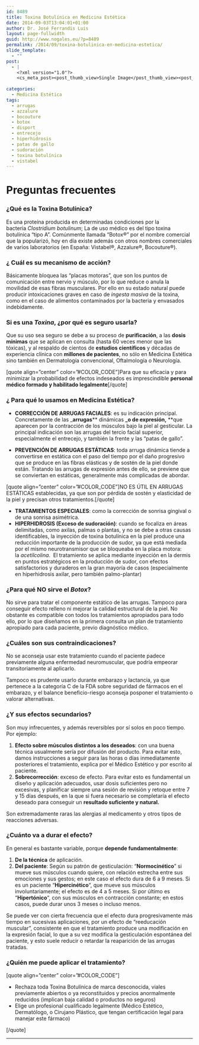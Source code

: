 ```yaml
---
id: 8489
title: Toxina Botulínica en Medicina Estética
date: 2014-09-03T13:04:01+01:00
author: Dr. José Ferrandis Luis
layout: page-fullwidth
guid: http://www.nogales.eu/?p=8489
permalink: /2014/09/toxina-botulinica-en-medicina-estetica/
slide_template:
  - ""
post:
  - |
    <?xml version="1.0"?>
    <cs_meta_post><post_thumb_view>Single Image</post_thumb_view><post_featured_image_as_thumbnail></post_featured_image_as_thumbnail><post_thumb_audio></post_thumb_audio><post_thumb_video></post_thumb_video><post_thumb_slider></post_thumb_slider><post_thumb_slider_type></post_thumb_slider_type><inside_post_thumb_view>Single Image</inside_post_thumb_view><inside_post_featured_image_as_thumbnail></inside_post_featured_image_as_thumbnail><inside_post_thumb_audio></inside_post_thumb_audio><inside_post_thumb_video></inside_post_thumb_video><inside_post_thumb_slider></inside_post_thumb_slider><inside_post_thumb_slider_type></inside_post_thumb_slider_type><post_social_sharing>on</post_social_sharing><post_author_info_show>on</post_author_info_show><post_tags_show>on</post_tags_show><post_attachment_show>on</post_attachment_show><page_title></page_title><page_sub_title></page_sub_title><page_subheader_color></page_subheader_color><page_subheader_font_color></page_subheader_font_color><header_banner_style>default_header</header_banner_style><header_banner_image></header_banner_image><header_banner_flex_slider>blog</header_banner_flex_slider><custom_slider_id></custom_slider_id><sidebar_layout><cs_layout></cs_layout></sidebar_layout></cs_meta_post>
    
categories:
  - Medicina Estética
tags:
  - arrugas
  - azzalure
  - bocouture
  - botox
  - disport
  - entrecejo
  - hiperhidrosis
  - patas de gallo
  - sudoración
  - toxina botulínica
  - vistabel
---
```

# Preguntas frecuentes

### ¿Qué es la Toxina Botulínica?

Es una proteína producida en determinadas condiciones por la bacteria _Clostridium botulinum_; La de uso médico es del tipo toxina botulínica &#8220;tipo A&#8221;. Comúnmente llamada &#8220;Botox®&#8221; por el nombre comercial que la popularizó, hoy en día existe además con otros nombres comerciales de varios laboratorios (en España: Vistabel®, Azzalure®, Bocouture®).

### ¿ Cuál es su mecanismo de acción?

Básicamente bloquea las &#8220;placas motoras&#8221;, que son los puntos de comunicación entre nervio y músculo, por lo que reduce o anula la movilidad de esas fibras musculares. Por ello en su estado natural puede producir intoxicaciones graves en caso de _ingesta masiva_ de la toxina, como en el caso de alimentos contaminados por la bacteria y envasados indebidamente.

### Si es una _Toxina_, ¿por qué es seguro usarla?

Que su uso sea seguro se debe a su proceso de **purificación**, a las **dosis mínimas** que se aplican en consulta (hasta 60 veces menor que las tóxicas), y al respaldo de cientos de **estudios científicos** y décadas de experiencia clínica con **millones de pacientes**, no sólo en Medicina Estética sino también en Dermatología convencional, Oftalmología o Neurología.

[quote align=&#8221;center&#8221; color=&#8221;#COLOR_CODE&#8221;]Para que su eficacia y para minimizar la probabilidad de efectos indeseados es imprescindible **personal médico formado y habilitado legalmente**[/quote]

### ¿ Para qué lo usamos en Medicina Estética?

  * **CORRECCIÓN DE ARRUGAS FACIALES**: es su indicación principal. Concretamente de las _**arrugas**** dinámicas **_o de expresión,** **que aparecen por la contracción de los músculos bajo la piel al gesticular. La principal indicación son las arrugas del tercio facial superior, especialmente el entrecejo, y también la frente y las &#8220;patas de gallo&#8221;.

  * **PREVENCIÓN DE ARRUGAS ESTÁTICAS**: toda arruga dinámica tiende a convertirse en estática con el paso del tiempo por el daño progresivo que se produce en las fibras elásticas y de sostén de la piel donde están. Tratando las arrugas de expresión antes de ello, se previene que se conviertan en estáticas, generalmente más complicadas de abordar.

[quote align=&#8221;center&#8221; color=&#8221;#COLOR_CODE&#8221;]NO ES ÚTIL EN ARRUGAS ESTÁTICAS establecidas, ya que son por pérdida de sostén y elasticidad de la piel y precisan otros tratamientos.[/quote]

  * **TRATAMIENTOS ESPECIALES**: como la corrección de sonrisa gingival o de una sonrisa asimétrica.
  * **HIPERHIDROSIS (Exceso de sudoración)**: cuando se focaliza en áreas delimitadas, como axilas, palmas o plantas, y no se debe a otras causas identificables, la inyección de toxina botulínica en la piel produce una reducción importante de la producción de sudor, ya que está mediada por el mismo neurotransmisor que se bloqueaba en la placa motora: la _acetilcolina_.  El tratamiento se aplica mediante inyección en la dermis en puntos estratégicos en la producción de sudor, con efectos satisfactorios y duraderos en la gran mayoría de casos (especialmente en hiperhidrosis axilar, pero también palmo-plantar)

### ¿Para qué NO sirve el _Botox_?

No sirve para tratar el componente estático de las arrugas. Tampoco para conseguir efecto relleno ni mejorar la calidad estructural de la piel. No obstante es compatible con todos los tratamientos apropiados para todo ello, por lo que diseñamos en la primera consulta un plan de tratamiento apropiado para cada paciente, previo diagnóstico médico.

### ¿Cuáles son sus contraindicaciones?

No se aconseja usar este tratamiento cuando el paciente padece previamente alguna enfermedad neuromuscular, que podría empeorar transitoriamente al aplicarlo.

Tampoco es prudente usarlo durante embarazo y lactancia, ya que pertenece a la categoría C de la FDA sobre seguridad de fármacos en el embarazo, y el balance beneficio-riesgo aconseja posponer el tratamiento o valorar alternativas.

### ¿Y sus efectos secundarios?

Son muy infrecuentes, y además reversibles por sí solos en poco tiempo. Por ejemplo:

  1. **Efecto sobre músculos distintos a los deseados**: con una buena técnica usualmente sería por difusión del producto. Para evitar esto, damos instrucciones a seguir para las horas o días inmediatamente posteriores el tratamiento, explica por el Médico Estético y por escrito al paciente.
  2. **Sobrecorrección**: exceso de efecto. Para evitar esto es fundamental un diseño y aplicación adecuados, usar dosis suficientes pero no excesivas, y planificar siempre una sesión de revisión y retoque entre 7 y 15 días después, en la que si fuera necesario se completaría el efecto deseado para conseguir un **resultado suficiente y natural.**

Son extremadamente raras las alergias al medicamento y otros tipos de reacciones adversas.

### ¿Cuánto va a durar el efecto?

En general es bastante variable, porque **depende fundamentalmente**:

  1. **De la técnica** de aplicación.
  2. **Del paciente**: Según su patrón de gesticulación: &#8220;**Normocinético**&#8221; si mueve sus músculos cuando quiere, con relación estrecha entre sus emociones y sus gestos; en este caso el efecto dura de 6 a 9 meses. Si es un paciente &#8220;**Hipercinético**&#8220;, que mueve sus músculos involuntariamente; el efecto es de 4 a 5 meses. Si por último es &#8220;**Hipertónico**&#8220;, con sus músculos en contracción constante; en estos casos, puede durar unos 3 meses o incluso menos.

Se puede ver con cierta frecuencia que el efecto dura progresivamente más tiempo en sucesivas aplicaciones, por un efecto de &#8220;reeducación muscular&#8221;, consistente en que el tratamiento produce una modificación en la expresión facial, lo que a su vez modifica la gesticulación espontánea del paciente, y esto suele reducir o retardar la reaparición de las arrugas tratadas.

### ¿Quién me puede aplicar el tratamiento?

[quote align=&#8221;center&#8221; color=&#8221;#COLOR_CODE&#8221;]

  * Rechaza toda Toxina Botulínica de marca desconocida, viales previamente abiertos o ya reconstituidos y precios anormalmente reducidos (implican baja calidad o productos no seguros)
  * Elige un profesional cualificado legalmente (Médico Estético, Dermatólogo, o Cirujano Plástico, que tengan certificación legal para manejar este fármaco)

[/quote]

* * *

&nbsp;